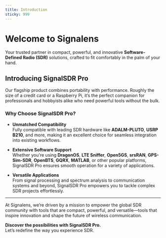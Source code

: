 ```yaml
---
title: Introduction
sticky: 999
---
```


# Welcome to Signalens  

Your trusted partner in compact, powerful, and innovative **Software-Defined Radio (SDR)** solutions, crafted to fit comfortably in the palm of your hand.  

<!-- more -->

## Introducing SignalSDR Pro  

Our flagship product combines portability with performance. Roughly the size of a credit card or a Raspberry Pi, it’s the perfect companion for professionals and hobbyists alike who need powerful tools without the bulk.  

### Why Choose SignalSDR Pro?  

- **Unmatched Compatibility**  
  Fully compatible with leading SDR hardware like **ADALM-PLUTO**, **USRP B210**, and more, making it an excellent choice for seamless integration into existing workflows.  

- **Extensive Software Support**  
  Whether you're using **DragonOS**, **LTE Sniffer**, **Open5GS**, **srsRAN**, **GPS-Sim-SDR**, **OpenBTS**, **GQRX**, **MATLAB**, or other popular platforms, SignalSDR Pro ensures smooth operation for a variety of applications.  

- **Versatile Applications**  
  From signal processing and spectrum analysis to communication systems and beyond, SignalSDR Pro empowers you to tackle complex SDR projects effortlessly.  

---

At Signalens, we’re driven by a mission to empower the global SDR community with tools that are compact, powerful, and versatile—tools that inspire innovation and shape the future of wireless communication.  

**Discover the possibilities with SignalSDR Pro.**  
Let’s redefine the way you experience SDR.
